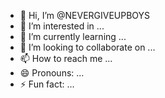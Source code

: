 - 👋 Hi, I’m @NEVERGIVEUPBOYS
- 👀 I’m interested in ...
- 🌱 I’m currently learning ...
- 💞️ I’m looking to collaborate on ...
- 📫 How to reach me ...
- 😄 Pronouns: ...
- ⚡ Fun fact: ...

<!---
NEVERGIVEUPBOYS/NEVERGIVEUPBOYS is a ✨ special ✨ repository because its `README.md` (this file) appears on your GitHub profile.
You can click the Preview link to take a look at your changes.
--->
